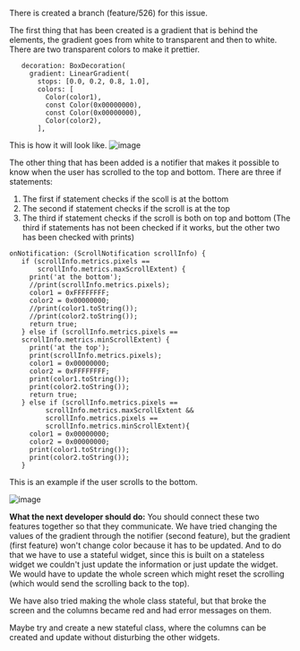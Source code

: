 There is created a branch (feature/526) for this issue.

The first thing that has been created is a gradient that is behind the elements, the gradient goes from white to transparent and then to white. There are two transparent colors to make it prettier.

```child: Container( 
   decoration: BoxDecoration( 
     gradient: LinearGradient( 
       stops: [0.0, 0.2, 0.8, 1.0], 
       colors: [ 
         Color(color1), 
         const Color(0x00000000), 
         const Color(0x00000000), 
         Color(color2), 
       ],
```

This is how it will look like.
![image](https://user-images.githubusercontent.com/43955099/100991754-a747f280-3553-11eb-8b15-555517cee83a.png)

The other thing that has been added is a notifier that makes it possible to know when the user has scrolled to the top and bottom. 
There are three if statements:
1. The first if statement checks if the scoll is at the bottom
2. The second if statement checks if the scroll is at the top
3. The third if statement checks if the scroll is both on top and bottom
(The third if statements has not been checked if it works, but the other two has been checked with prints)

```
onNotification: (ScrollNotification scrollInfo) { 
   if (scrollInfo.metrics.pixels == 
       scrollInfo.metrics.maxScrollExtent) { 
     print('at the bottom'); 
     //print(scrollInfo.metrics.pixels); 
     color1 = 0xFFFFFFFF; 
     color2 = 0x00000000; 
     //print(color1.toString()); 
     //print(color2.toString()); 
     return true; 
   } else if (scrollInfo.metrics.pixels == 
   scrollInfo.metrics.minScrollExtent) { 
     print('at the top'); 
     print(scrollInfo.metrics.pixels); 
     color1 = 0x00000000; 
     color2 = 0xFFFFFFFF; 
     print(color1.toString()); 
     print(color2.toString()); 
     return true; 
   } else if (scrollInfo.metrics.pixels == 
         scrollInfo.metrics.maxScrollExtent && 
         scrollInfo.metrics.pixels == 
         scrollInfo.metrics.minScrollExtent){ 
     color1 = 0x00000000; 
     color2 = 0x00000000; 
     print(color1.toString()); 
     print(color2.toString()); 
   }
```

This is an example if the user scrolls to the bottom.

![image](https://user-images.githubusercontent.com/43955099/100992849-f5112a80-3554-11eb-8057-f088e99c6580.png)

**What the next developer should do:**
You should connect these two features together so that they communicate.
We have tried changing the values of the gradient through the notifier (second feature), but the gradient (first feature) won't change color because it has to be updated. And to do that we have to use a stateful widget, since this is built on a stateless widget we couldn't just update the information or just update the widget. We would have to update the whole screen which might reset the scrolling (which would send the scrolling back to the top).

We have also tried making the whole class stateful, but that broke the screen and the columns became red and had error messages on them.

Maybe try and create a new stateful class, where the columns can be created and update without disturbing the other widgets.


